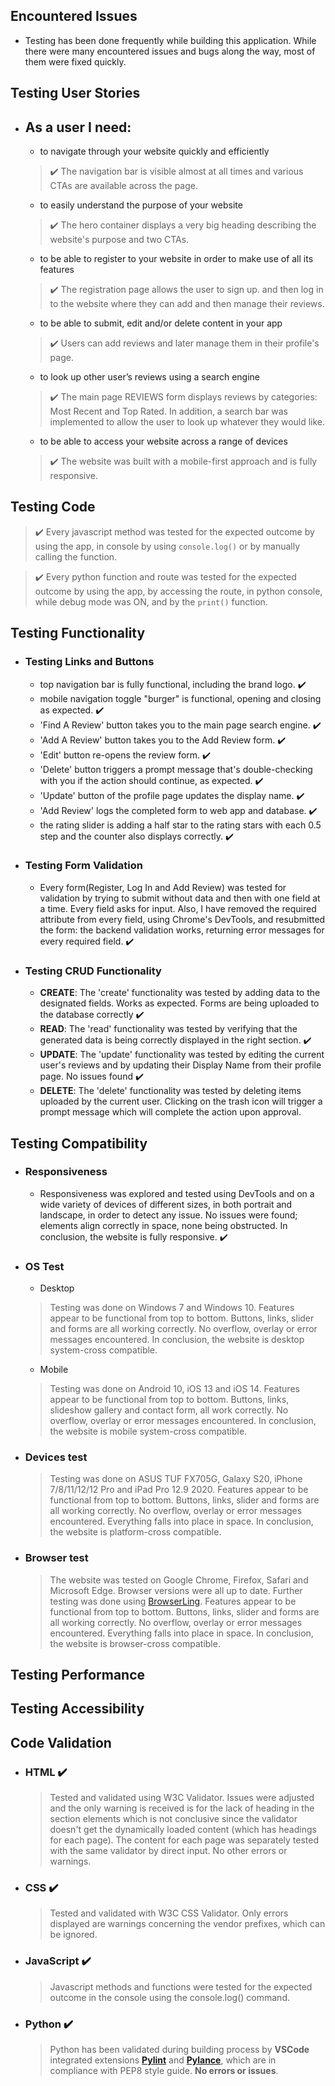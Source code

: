 ## Encountered Issues
  - Testing has been done frequently while building this application. While there were many encountered issues and bugs along the way, most of them were fixed quickly.

## Testing User Stories
  - ## As a user I need:
    - to navigate through your website quickly and efficiently
    >:heavy_check_mark: The navigation bar is visible almost at all times and various CTAs are available across the page.
    - to easily understand the purpose of your website
    >:heavy_check_mark: The hero container displays a very big heading describing the website's purpose and two CTAs.
    - to be able to register to your website in order to make use of all its features
    >:heavy_check_mark: The registration page allows the user to sign up. and then log in to the website where they can add and then manage their reviews.
    - to be able to submit, edit and/or delete content in your app
    >:heavy_check_mark: Users can add reviews and later manage them in their profile's page.
    - to look up other user’s reviews using a search engine
    >:heavy_check_mark: The main page REVIEWS form displays reviews by categories: Most Recent and Top Rated. In addition, a search bar was implemented to allow the user to look up whatever they would like.
    - to be able to access your website across a range of devices
    >:heavy_check_mark: The website was built with a mobile-first approach and is fully responsive.

## Testing Code
> :heavy_check_mark: Every javascript method was tested for the expected outcome by using the app, in console by using `console.log()` or by manually calling the function.

> :heavy_check_mark: Every python function and route was tested for the expected outcome by using the app, by accessing the route, in python console, while debug mode was ON, and by the `print()` function.

## Testing Functionality
  - ### Testing Links and Buttons
    - top navigation bar is fully functional, including the brand logo. :heavy_check_mark:
    - mobile navigation toggle "burger" is functional, opening and closing as expected. :heavy_check_mark:
    - 'Find A Review' button takes you to the main page search engine. :heavy_check_mark:
    - 'Add A Review' button takes you to the Add Review form. :heavy_check_mark:
    - 'Edit' button re-opens the review form. :heavy_check_mark:
    - 'Delete' button triggers a prompt message that's double-checking with you if the action should continue, as expected. :heavy_check_mark:
    - 'Update' button of the profile page updates the display name. :heavy_check_mark:
    - 'Add Review' logs the completed form to web app and database. :heavy_check_mark:
    - the rating slider is adding a half star to the rating stars with each 0.5 step and the counter also displays correctly. :heavy_check_mark:

  - ### Testing Form Validation
    - Every form(Register, Log In and Add Review) was tested for validation by trying to submit without data and then with one field at a time. Every field asks for input. Also, I have removed the required attribute from every field, using Chrome's DevTools, and resubmitted the form: the backend validation works, returning error messages for every required field. :heavy_check_mark:

  - ### Testing CRUD Functionality
    - **CREATE**: The 'create' functionality was tested by adding data to the designated fields. Works as expected. Forms are being uploaded to the database correctly :heavy_check_mark:
    - **READ**: The 'read' functionality was tested by verifying that the generated data is being correctly displayed in the right section. :heavy_check_mark:
    - **UPDATE**: The 'update' functionality was tested by editing the current user's reviews and by updating their Display Name from their profile page. No issues found :heavy_check_mark:
    - **DELETE**: The 'delete' functionality was tested by deleting items uploaded by the current user. Clicking on the trash icon will trigger a prompt message which will complete the action upon approval.

## Testing Compatibility
  - ### Responsiveness
    - Responsiveness was explored and tested using DevTools and on a wide variety of devices of different sizes, in both portrait and landscape, in order to detect any issue. No issues were found; elements align correctly in space, none being obstructed. In conclusion, the website is fully responsive. :heavy_check_mark:

  - ### OS Test
    - Desktop
    > Testing was done on Windows 7 and Windows 10. Features appear to be functional from top to bottom. Buttons, links, slider and forms are all working correctly. No overflow, overlay or error messages encountered. In conclusion, the website is desktop system-cross compatible.
    - Mobile
    > Testing was done on Android 10, iOS 13 and iOS 14. Features appear to be functional from top to bottom. Buttons, links, slideshow gallery and contact form, all work correctly. No overflow, overlay or error messages encountered. In conclusion, the website is mobile system-cross compatible.

  - ### Devices test
    > Testing was done on ASUS TUF FX705G, Galaxy S20, iPhone 7/8/11/12/12 Pro and iPad Pro 12.9 2020. Features appear to be functional from top to bottom. Buttons, links, slider and forms are all working correctly. No overflow, overlay or error messages encountered. Everything falls into place in space. In conclusion, the website is platform-cross compatible.

  - ### Browser test
    > The website was tested on Google Chrome, Firefox, Safari and Microsoft Edge. Browser versions were all up to date. Further testing was done using [BrowserLing](https://www.browserling.com/). Features appear to be functional from top to bottom. Buttons, links, slider and forms are all working correctly. No overflow, overlay or error messages encountered. Everything falls into place in space. In conclusion, the website is browser-cross compatible.

## Testing Performance

## Testing Accessibility

## Code Validation
  - ### HTML :heavy_check_mark:
    > Tested and validated using W3C Validator. Issues were adjusted and the only warning is received is for the lack of heading in the section elements which is not conclusive since the validator doesn't get the dynamically loaded content (which has headings for each page). The content for each page was separately tested with the same validator by direct input. No other errors or warnings.

  - ### CSS :heavy_check_mark:
    > Tested and validated with W3C CSS Validator. Only errors displayed are warnings concerning the vendor prefixes, which can be ignored.

  - ### JavaScript :heavy_check_mark:
    > Javascript methods and functions were tested for the expected outcome in the console using the console.log() command.

  - ### Python :heavy_check_mark:
    > Python has been validated during building process by **VSCode** integrated extensions **[Pylint](https://www.pylint.org/)** and **[Pylance](https://marketplace.visualstudio.com/items?itemName=ms-python.vscode-pylance)**, which are in compliance with PEP8 style guide. **No errors or issues**.
